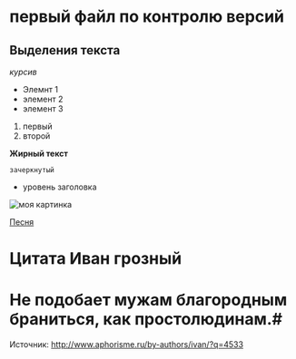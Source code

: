 # первый файл по контролю версий 
 
## Выделения текста

*курсив*



* Элемнт 1
* элемент 2
* элемент 3

1. первый
2. второй

**Жирный текст**

`зачеркнутый`

- уровень заголовка 



![моя картинка](git%20practic.jpg)

[Песня](miyagi-marlboro(mp3name.co).mp3)

# Цитата Иван грозный #
# Не подобает мужам благородным браниться, как простолюдинам.#
Источник: http://www.aphorisme.ru/by-authors/ivan/?q=4533
